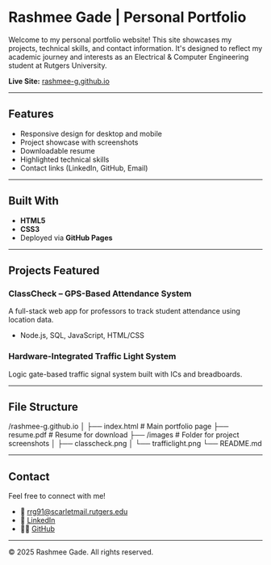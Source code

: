 # Rashmee Gade | Personal Portfolio

Welcome to my personal portfolio website! This site showcases my projects, technical skills, and contact information. It's designed to reflect my academic journey and interests as an Electrical & Computer Engineering student at Rutgers University.

**Live Site:** [rashmee-g.github.io](https://rashmee-g.github.io)

---

## Features

- Responsive design for desktop and mobile
- Project showcase with screenshots
- Downloadable resume
- Highlighted technical skills
- Contact links (LinkedIn, GitHub, Email)

---

## Built With

- **HTML5**
- **CSS3**
- Deployed via **GitHub Pages**

---

## Projects Featured

### ClassCheck – GPS-Based Attendance System
A full-stack web app for professors to track student attendance using location data.
- Node.js, SQL, JavaScript, HTML/CSS

### Hardware-Integrated Traffic Light System
Logic gate-based traffic signal system built with ICs and breadboards.

---

## File Structure
/rashmee-g.github.io
│
├── index.html         # Main portfolio page
├── resume.pdf         # Resume for download
├── /images            # Folder for project screenshots
│   ├── classcheck.png
│   └── trafficlight.png
└── README.md

---

## Contact

Feel free to connect with me!

- 📧 rrg91@scarletmail.rutgers.edu  
- 💼 [LinkedIn](https://www.linkedin.com/in/rashmee-gade-3446b0289/)  
- 🧑‍💻 [GitHub](https://github.com/rashmee-g)

---

© 2025 Rashmee Gade. All rights reserved.
